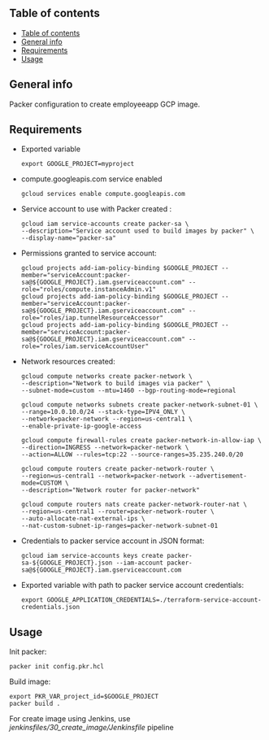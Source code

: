 ## Table of contents
- [Table of contents](#table-of-contents)
- [General info](#general-info)
- [Requirements](#requirements)
- [Usage](#usage)

## General info

Packer configuration to create employeeapp GCP image.

## Requirements
* Exported variable
  ```
  export GOOGLE_PROJECT=myproject
  ```
* compute.googleapis.com service enabled
  ```
  gcloud services enable compute.googleapis.com
  ```
* Service account to use with Packer created :
  ```
  gcloud iam service-accounts create packer-sa \
  --description="Service account used to build images by packer" \
  --display-name="packer-sa"
  ```
* Permissions granted to service account:
  ```
  gcloud projects add-iam-policy-binding $GOOGLE_PROJECT --member="serviceAccount:packer-sa@${GOOGLE_PROJECT}.iam.gserviceaccount.com" --role="roles/compute.instanceAdmin.v1"
  gcloud projects add-iam-policy-binding $GOOGLE_PROJECT --member="serviceAccount:packer-sa@${GOOGLE_PROJECT}.iam.gserviceaccount.com" --role="roles/iap.tunnelResourceAccessor"
  gcloud projects add-iam-policy-binding $GOOGLE_PROJECT --member="serviceAccount:packer-sa@${GOOGLE_PROJECT}.iam.gserviceaccount.com" --role="roles/iam.serviceAccountUser"
  ```
* Network resources created:
  ```
  gcloud compute networks create packer-network \
  --description="Network to build images via packer" \
  --subnet-mode=custom --mtu=1460 --bgp-routing-mode=regional

  gcloud compute networks subnets create packer-network-subnet-01 \
  --range=10.0.10.0/24 --stack-type=IPV4_ONLY \
  --network=packer-network --region=us-central1 \
  --enable-private-ip-google-access

  gcloud compute firewall-rules create packer-network-in-allow-iap \
  --direction=INGRESS --network=packer-network \
  --action=ALLOW --rules=tcp:22 --source-ranges=35.235.240.0/20

  gcloud compute routers create packer-network-router \
  --region=us-central1 --network=packer-network --advertisement-mode=CUSTOM \
  --description="Network router for packer-network"

  gcloud compute routers nats create packer-network-router-nat \
  --region=us-central1 --router=packer-network-router \
  --auto-allocate-nat-external-ips \
  --nat-custom-subnet-ip-ranges=packer-network-subnet-01
  ```
* Credentials to packer service account in JSON format:
  ```
  gcloud iam service-accounts keys create packer-sa-${GOOGLE_PROJECT}.json --iam-account packer-sa@${GOOGLE_PROJECT}.iam.gserviceaccount.com
  ```
* Exported variable with path to packer service account credentials:
  ```
  export GOOGLE_APPLICATION_CREDENTIALS=./terraform-service-account-credentials.json
  ```

## Usage
Init packer:
```
packer init config.pkr.hcl
```
Build image:
```
export PKR_VAR_project_id=$GOOGLE_PROJECT
packer build .
```
For create image using Jenkins, use *jenkinsfiles/30_create_image/Jenkinsfile* pipeline
